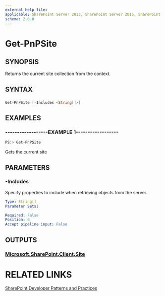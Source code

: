 ```yaml
---
external help file:
applicable: SharePoint Server 2013, SharePoint Server 2016, SharePoint Online
schema: 2.0.0
---
```

# Get-PnPSite

## SYNOPSIS
Returns the current site collection from the context.

## SYNTAX 

### 
```powershell
Get-PnPSite [-Includes <String[]>]
```

## EXAMPLES

### ------------------EXAMPLE 1------------------
```powershell
PS:> Get-PnPSite
```

Gets the current site

## PARAMETERS

### -Includes
Specify properties to include when retrieving objects from the server.

```yaml
Type: String[]
Parameter Sets: 

Required: False
Position: 0
Accept pipeline input: False
```

## OUTPUTS

### [Microsoft.SharePoint.Client.Site](https://msdn.microsoft.com/en-us/library/microsoft.sharepoint.client.site.aspx)

# RELATED LINKS

[SharePoint Developer Patterns and Practices](http://aka.ms/sppnp)